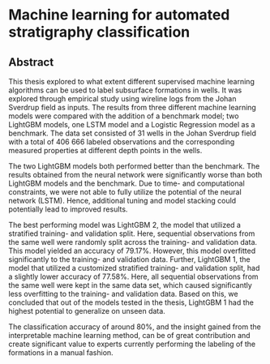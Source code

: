# Machine learning for automated stratigraphy classification

## Abstract
This thesis explored to what extent different supervised machine learning algorithms can be used to label subsurface formations in wells. It was explored through empirical study using wireline logs from the Johan Sverdrup field as inputs. The results from three different machine learning models were compared with the addition of a benchmark model; two LightGBM models, one LSTM model and a Logistic Regression model as a benchmark. The data set consisted of 31 wells in the Johan Sverdrup field with a total of 406 666 labeled observations and the corresponding measured properties at different depth points in the wells.

The two LightGBM models both performed better than the benchmark. The results obtained from the neural network were significantly worse than both LightGBM models and the benchmark. Due to time- and computational constraints, we were not able to fully utilize the potential of the neural network (LSTM). Hence, additional tuning and model stacking could potentially lead to improved results. 

The best performing model was LightGBM 2, the model that utilized a stratified training- and validation split. Here, sequential observations from the same well were randomly split across the training- and validation data. This model yielded an accuracy of 79.17%. However, this model overfitted significantly to the training- and validation data. Further, LightGBM 1, the model that utilized a customized stratified training- and validation split, had a slightly lower accuracy of 77.58%. Here, all sequential observations from the same well were kept in the same data set, which caused significantly less overfitting to the training- and validation data. Based on this, we concluded that out of the models tested in the thesis, LightGBM 1 had the highest potential to generalize on unseen data.

The classification accuracy of around 80%, and the insight gained from the interpretable machine learning method, can be of great contribution and create significant value to experts currently performing the labeling of the formations in a manual fashion.
